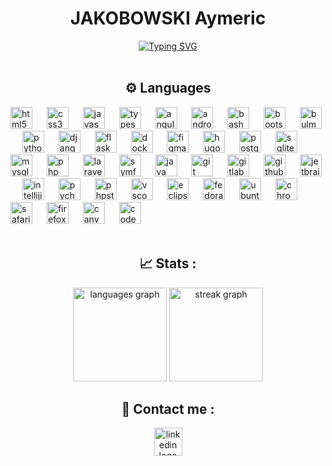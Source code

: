 <h1 style="text-align:center;">JAKOBOWSKI Aymeric</h1>

<div style="text-align:center;">
<a href="https://git.io/typing-svg"><img src="https://readme-typing-svg.demolab.com?font=BlinkMacSystemFont&weight=900&size=30&duration=3900&pause=1000&color=016FB9&center=true&width=600&lines=Web+-+Python+-+Java+-+Database+Developer;IT+Student" alt="Typing SVG" /></a>
</div>

<br>

<h2 style="text-align:center;">⚙️ Languages</h2>

<div id="skills-container">
  <img src="https://skillicons.dev/icons?i=html" height="35" alt="html5 logo"  />
  <img width="15" />
  <img src="https://skillicons.dev/icons?i=css" height="35" alt="css3 logo"  />
  <img width="15" />
  <img src="https://skillicons.dev/icons?i=js" height="35" alt="javascript logo"  />
  <img width="15" />
  <img src="https://skillicons.dev/icons?i=ts" height="35" alt="typescript logo"  />
  <img width="15" />
  <img src="https://cdn.jsdelivr.net/gh/devicons/devicon/icons/angularjs/angularjs-plain.svg" height="35" alt="angularjs logo"  />
  <img width="15" />
  <img src="https://cdn.jsdelivr.net/gh/devicons/devicon/icons/androidstudio/androidstudio-original.svg" height="35" alt="androidstudio logo"  />
  <img width="15" />
  <img src="https://skillicons.dev/icons?i=bash" height="35" alt="bash logo"  />
  <img width="15" />
  <img src="https://skillicons.dev/icons?i=bootstrap" height="35" alt="bootstrap logo"  />
  <img width="15" />
  <img src="https://cdn.jsdelivr.net/gh/devicons/devicon/icons/bulma/bulma-plain.svg" height="35" alt="bulma logo"  />
  <img width="15" />
  <img src="https://skillicons.dev/icons?i=py" height="35" alt="python logo"  />
  <img width="15" />
  <img src="https://skillicons.dev/icons?i=django" height="35" alt="django logo"  />
  <img width="15" />
  <img src="https://skillicons.dev/icons?i=flask" height="35" alt="flask logo"  />
  <img width="15" />
  <img src="https://skillicons.dev/icons?i=docker" height="35" alt="docker logo"  />
  <img width="15" />
  <img src="https://skillicons.dev/icons?i=figma" height="35" alt="figma logo"  />
  <img width="15" />
  <img src="https://cdn.jsdelivr.net/gh/devicons/devicon/icons/hugo/hugo-original.svg" height="35" alt="hugo logo"  />
  <img width="15" />
  <img src="https://cdn.jsdelivr.net/gh/devicons/devicon/icons/postgresql/postgresql-original.svg" height="35" alt="postgresql logo"  />
  <img width="15" />
  <img src="https://skillicons.dev/icons?i=sqlite" height="35" alt="sqlite logo"  />
  <img width="15" />
  <img src="https://skillicons.dev/icons?i=mysql" height="35" alt="mysql logo"  />
  <img width="15" />
  <img src="https://skillicons.dev/icons?i=php" height="35" alt="php logo"  />
  <img width="15" />
  <img src="https://skillicons.dev/icons?i=laravel" height="35" alt="laravel logo"  />
  <img width="15" />
  <img src="https://skillicons.dev/icons?i=symfony" height="35" alt="symfony logo"  />
  <img width="15" />
  <img src="https://skillicons.dev/icons?i=java" height="35" alt="java logo"  />
  <img width="15" />
  <img src="https://skillicons.dev/icons?i=git" height="35" alt="git logo"  />
  <img width="15" />
  <img src="https://skillicons.dev/icons?i=gitlab" height="35" alt="gitlab logo"  />
  <img width="15" />
  <img src="https://skillicons.dev/icons?i=github" height="35" alt="github logo"  />
  <img width="15" />
  <img src="https://cdn.jsdelivr.net/gh/devicons/devicon/icons/jetbrains/jetbrains-original.svg" height="35" alt="jetbrains logo"  />
  <img width="15" />
  <img src="https://img.shields.io/badge/IntelliJ IDEA-000000?logo=intellijidea&logoColor=white&style=for-the-badge" height="35" alt="intellijidea logo"  />
  <img width="15" />
  <img src="https://img.shields.io/badge/PyCharm-000000?logo=pycharm&logoColor=white&style=for-the-badge" height="35" alt="pycharm logo"  />
  <img width="15" />
  <img src="https://img.shields.io/badge/PhpStorm-000000?logo=phpstorm&logoColor=white&style=for-the-badge" height="35" alt="phpstorm logo"  />
  <img width="15" />
  <img src="https://skillicons.dev/icons?i=vscode" height="35" alt="vscode logo"  />
  <img width="15" />
  <img src="https://skillicons.dev/icons?i=eclipse" height="35" alt="eclipseide logo"  />
  <img width="15" />
  <img src="https://cdn.jsdelivr.net/gh/devicons/devicon/icons/fedora/fedora-original.svg" height="35" alt="fedora logo"  />
  <img width="15" />
  <img src="https://cdn.jsdelivr.net/gh/devicons/devicon/icons/ubuntu/ubuntu-plain.svg" height="35" alt="ubuntu logo"  />
  <img width="15" />
  <img src="https://cdn.jsdelivr.net/gh/devicons/devicon/icons/chrome/chrome-original.svg" height="35" alt="chrome logo"  />
  <img width="15" />
  <img src="https://cdn.jsdelivr.net/gh/devicons/devicon/icons/safari/safari-original.svg" height="35" alt="safari logo"  />
  <img width="15" />
  <img src="https://cdn.jsdelivr.net/gh/devicons/devicon/icons/firefox/firefox-plain.svg" height="35" alt="firefox logo"  />
  <img width="15" />
  <img src="https://cdn.jsdelivr.net/gh/devicons/devicon/icons/canva/canva-original.svg" height="35" alt="canva logo"  />
  <img width="15" />
  <img src="https://skillicons.dev/icons?i=codepen" height="35" alt="codepen logo"  />
</div>

<br>

<h2 style="text-align:center;">📈 Stats :</h2>

<div style="text-align:center;">
  <img src="https://github-readme-stats.vercel.app/api/top-langs?username=AymericJak&locale=en&hide_title=false&layout=compact&card_width=320&langs_count=5&theme=slateorange&hide_border=false&order=2" height="150" alt="languages graph"  />
  <img src="https://streak-stats.demolab.com?user=AymericJak&locale=en&mode=weekly&theme=slateorange&hide_border=false&border_radius=5&order=3" height="150" alt="streak graph"  />
</div>

<h2 style="text-align:center;">💬 Contact me :</h2>

<div style="text-align:center;">
  <a href="https://www.linkedin.com/in/aymeric-jakobowski" target='_blank'>
    <img src="https://img.shields.io/badge/LinkedIn-0A66C2?logo=linkedin&logoColor=white&style=for-the-badge" height="45" alt="linkedin logo"  />
  </a>
</div>
